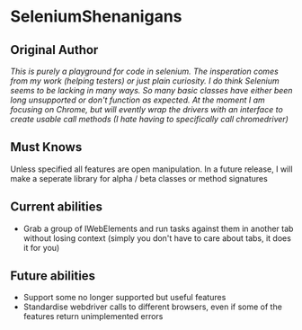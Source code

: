 # SeleniumShenanigans

## Original Author ##
_This is purely a playground for code in selenium.
The insperation comes from my work (helping testers) or just plain curiosity.
I do think Selenium seems to be lacking in many ways.
So many basic classes have either been long unsupported or don't function as expected.
At the moment I am focusing on Chrome, but will evently wrap the drivers with an interface to create usable call methods (I hate having to specifically call chromedriver)_

## Must Knows ##
Unless specified all features are open manipulation.
In a future release, I will make a seperate library for alpha / beta classes or method signatures

## Current abilities ##
- Grab a group of IWebElements and run tasks against them in another tab without losing context (simply you don't have to care about tabs, it does it for you)

## Future abilities ##
- Support some no longer supported but useful features
- Standardise webdriver calls to different browsers, even if some of the features return unimplemented errors
